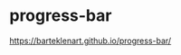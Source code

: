 # progress-bar
<a href="https://barteklenart.github.io/progress-bar/" target="_blnank">https://barteklenart.github.io/progress-bar/</a> 
